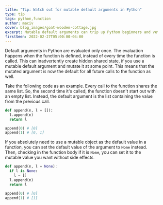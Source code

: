 ```yaml
---
title: "Tip: Watch out for mutable default arguments in Python"
type: tip
tags: python,function
author: maciv
cover: blog_images/goat-wooden-cottage.jpg
excerpt: Mutable default arguments can trip up Python beginners and veterans alike. Here's a quick workaround to deal with them.
firstSeen: 2022-02-27T05:00:00-04:00
---
```


Default arguments in Python are evaluated only once. The evaluation happens when the function is defined, instead of every time the function is called. This can inadvertently create hidden shared state, if you use a mutable default argument and mutate it at some point. This means that the mutated argument is now the default for all future calls to the function as well.

Take the following code as an example. Every call to the function shares the same list. So, the second time it's called, the function doesn't start out with an empty list. Instead, the default argument is the list containing the value from the previous call.

```py
def append(n, l = []):
  l.append(n)
  return l

append(0) # [0]
append(1) # [0, 1]
```

If you absolutely need to use a mutable object as the default value in a function, you can set the default value of the argument to `None` instead. Then, checking in the function body if it is `None`, you can set it to the mutable value you want without side effects.

```py
def append(n, l = None):
  if l is None:
    l = []
  l.append(n)
  return l

append(0) # [0]
append(1) # [1]
```
